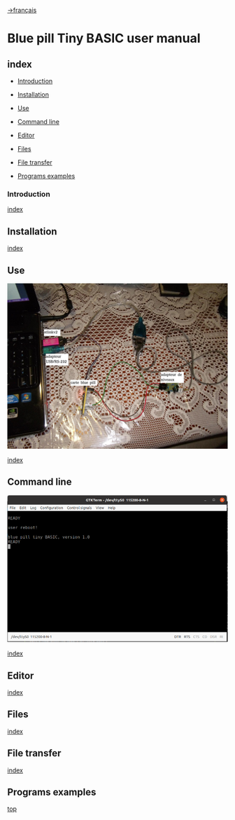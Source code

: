 <!-- 
Copyright Jacques Deschênes, 2021
Ce document fait parti du projet stm32-tbi
https://github.com/picatout/stm32-tbi
-->
<a id="top"></a>
[-&gt;français](manuel_util_tb.md)
# Blue pill Tiny BASIC user manual

<a id="index"></a>
## index

* [Introduction](#intro)

* [Installation](#installation)

* [Use](#utilisation)

* [Command line](#cli)

* [Editor](#editeur)

* [Files](#fichiers)

* [File transfer](#send)

* [Programs examples](#exemples)

<a id="intro"></a>
### Introduction 

[index](#index)

<a id="installation"></a>
## Installation 

[index](#index)

<a id="utilisation"></a>
## Use
![connection](montage.jpg) 

[index](#index)

<a id="cli"></a>
## Command line 
![terminal](gtkterm-capture.png)<br>

[index](#index)

<a id="editeur"></a>
## Editor

[index](#index)

<a id="fichiers"></a>
## Files

[index](#index)

<a id="send"></a>
## File transfer


[index](#index)

<a id="exemples"></a>
## Programs examples

[top](#top)
